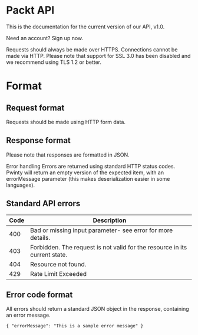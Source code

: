 # Packt API

This is the documentation for the current version of our API, v1.0.

Need an account? Sign up now.

Requests should always be made over HTTPS. Connections cannot be made via HTTP. Please note that support for SSL 3.0 has been disabled and we recommend using TLS 1.2 or better.

# Format

## Request format
Requests should be made using HTTP form data.

## Response format

Please note that responses are formatted in JSON. 

Error handling
Errors are returned using standard HTTP status codes. Pwinty will return an empty version of the expected item, with an errorMessage parameter (this makes deserialization easier in some languages).

## Standard API errors


| Code | Description                                                  |
| ---- | ------------------------------------------------------------ |
| 400  | Bad or missing input parameter- see error for more details.  |
| 403  | Forbidden. The request is not valid for the resource in its current state. |
| 404  | Resource not found.                                          |
| 429  | Rate Limit Exceeded                                          |


## Error code format
All errors should return a standard JSON object in the response, containing an error message.

`{
    "errorMessage": "This is a sample error message"
}`

